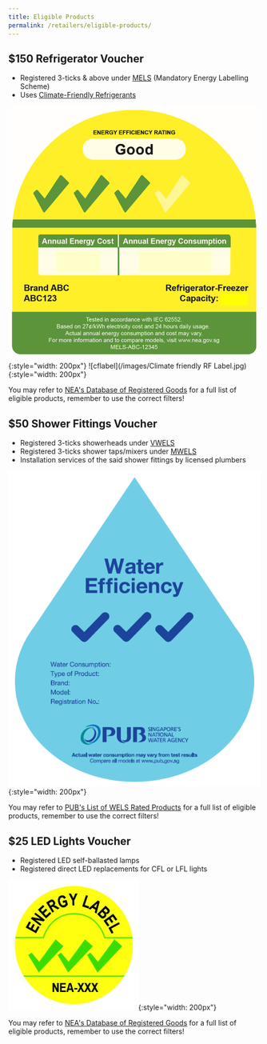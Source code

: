 ```yaml
---
title: Eligible Products
permalink: /retailers/eligible-products/
---
```

## $150 Refrigerator Voucher

- Registered 3-ticks & above under [MELS](https://www.nea.gov.sg/our-services/climate-change-energy-efficiency/energy-efficiency/household-sector/about-mandatory-energy-labelling-and-minimum-energy-performance-standards) (Mandatory Energy Labelling Scheme)
- Uses [Climate-Friendly Refrigerants](https://www.nea.gov.sg/our-services/climate-change-energy-efficiency/climate-change/reducing-ghg-emissions-from-the-use-of-refrigerants-in-rac-sector#:~:text=Climate%2Dfriendly%20Label%20for%20household,that%20use%20climate%2Dfriendly%20refrigerants.)

![3tickrfmels](/images/3tickrfmels.png){:style="width: 200px"}   ![cflabel](/images/Climate friendly RF Label.jpg){:style="width: 200px"}

You may refer to [NEA's Database of Registered Goods](https://e-services.nea.gov.sg/els/Pages/Search/PublicSearchProduct.aspx?param=goods&type=p) for a full list of eligible products, remember to use the correct filters!

## $50 Shower Fittings Voucher

- Registered 3-ticks showerheads under [VWELS](https://www.pub.gov.sg/wels/welsproducts)
- Registered 3-ticks shower taps/mixers under [MWELS](https://www.pub.gov.sg/wels/welsproducts)
- Installation services of the said shower fittings by licensed plumbers

![3tickwels](/images/wels3tick.png){:style="width: 200px"}

You may refer to [PUB's List of WELS Rated Products](https://app.pub.gov.sg/wels/Pages/ListOfProducts.aspx) for a full list of eligible products, remember to use the correct filters!

## $25 LED Lights Voucher

- Registered LED self-ballasted lamps
- Registered direct LED replacements for CFL or LFL lights

![ledlights](/images/light3tick.jpg){:style="width: 200px"}

You may refer to [NEA's Database of Registered Goods](https://e-services.nea.gov.sg/els/Pages/Search/PublicSearchProduct.aspx?param=goods&type=p) for a full list of eligible products, remember to use the correct filters!
